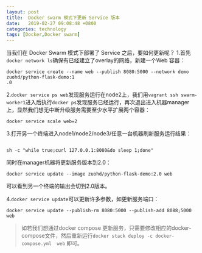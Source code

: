 ```yaml
---
layout: post
title:  Docker swarm 模式下更新 Service 版本
date:   2019-02-27 09:08:48 +0800
categories: technology
tags: [Docker,Docker swarm]
---
```


当我们在 Docker Swarm 模式下部署了 Service 之后，要如何更新呢？
1.首先 `docker network ls`确保有已经建立了overlay的网络，新建一个Web 容器：

``` shell
docker service create --name web --publish 8080:5000 --network demo zuohd/python-flask-demo:1
.0
```

2.`docker service ps web`发现服务运行在node2上，我们用`vagrant ssh swarm-worker1`进入后执行`docker ps`发现服务已经运行，再次退出进入机器manager上，显然我们想无中断升级服务需要至少水平扩展两个容器：

``` shell
docker service scale web=2
```

3.打开另一个终端进入node1/node2/node3/任意一台机器刷新服务运行结果：

``` shell

sh -c "while true;curl 127.0.0.1:8080&do sleep 1;done"

```

同时在manager机器将更新服务版本到2.0：

``` shell
docker service update --image zuohd/python-flask-demo:2.0 web
```

可以看到另一个终端的输出会切到2.0版本。

4.`docker service update`可以更新许多参数，如更新服务端口：

``` shell
docker service update --publish-rm 8080:5000 --publish-add 8088;5000 web
```

>如若我们想通过docker compose 更新服务，只需要修改相应的docker-compose文件，然后重新运行`docker stack deploy -c docker-compose.yml  web` 即可。